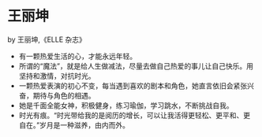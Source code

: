 # 王丽坤

by 王丽坤,《ELLE 杂志》

- 有一颗热爱生活的心，才能永远年轻。
- 所谓的“魔法”，就是给人生做减法，尽量去做自己热爱的事儿让自己快乐。用坚持和激情，对抗时光。
- 一颗热爱表演的初心不变，每当遇到喜欢的剧本和角色，她直言依旧会紧张兴奋，期待与角色的相遇。
- 她是千面全能女神，积极健身，练习瑜伽，学习跳水，不断挑战自我。
- 时光有痕。“时光带给我的是阅历的增长，可以让我活得更轻松、更平和、更自在。”岁月是一种滋养，由内而外。
